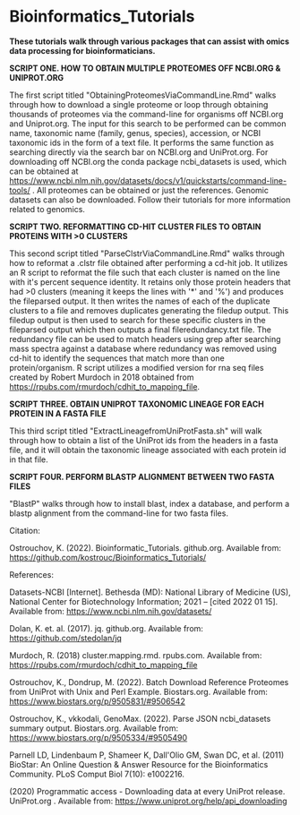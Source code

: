 # Bioinformatics_Tutorials
**These tutorials walk through various packages that can assist with omics data processing for bioinformaticians.**


**SCRIPT ONE. HOW TO OBTAIN MULTIPLE PROTEOMES OFF NCBI.ORG & UNIPROT.ORG**

The first script titled "ObtainingProteomesViaCommandLine.Rmd" walks through how to download a single proteome or loop through obtaining thousands of proteomes via the command-line for organisms off NCBI.org and Uniprot.org.
The input for this search to be performed can be common name, taxonomic name (family, genus, species), accession, or NCBI taxonomic ids in the form of a text file. It performs the same function as searching directly via the search bar on NCBI.org and UniProt.org. For downloading off NCBI.org the conda package ncbi_datasets is used, which can be obtained at https://www.ncbi.nlm.nih.gov/datasets/docs/v1/quickstarts/command-line-tools/ . All proteomes can be obtained or just the references. Genomic datasets can also be downloaded. Follow their tutorials for more information related to genomics.

**SCRIPT TWO. REFORMATTING CD-HIT CLUSTER FILES TO OBTAIN PROTEINS WITH >0 CLUSTERS**

This second script titled "ParseClstrViaCommandLine.Rmd" walks through how to reformat a .clstr file obtained after performing a cd-hit job. It utilizes an R script to reformat the file such that each cluster is named on the line with it's percent sequence identity. It retains only those protein headers that had >0 clusters (meaning it keeps the lines with '*' and '%') and produces the fileparsed output. It then writes the names of each of the duplicate clusters to a file and removes duplicates generating the filedup output. This filedup output is then used to search for these specific clusters in the fileparsed output which then outputs a final fileredundancy.txt file. The redundancy file can be used to match headers using grep after searching mass spectra against a database where redundancy was removed using cd-hit to identify the sequences that match more than one protein/organism. R script utilizes a modified version for rna seq files created by Robert Murdoch in 2018 obtained from https://rpubs.com/rmurdoch/cdhit_to_mapping_file.

**SCRIPT THREE. OBTAIN UNIPROT TAXONOMIC LINEAGE FOR EACH PROTEIN IN A FASTA FILE**

This third script titled "ExtractLineagefromUniProtFasta.sh" will walk through how to obtain a list of the UniProt ids from the headers in a fasta file, and it will obtain the taxonomic lineage associated with each protein id in that file.

**SCRIPT FOUR. PERFORM BLASTP ALIGNMENT BETWEEN TWO FASTA FILES**

"BlastP" walks through how to install blast, index a database, and perform a blastp alignment from the command-line for two fasta files.

Citation:

Ostrouchov, K. (2022). Bioinformatic_Tutorials. github.org. Available from: https://github.com/kostrouc/Bioinformatics_Tutorials/

References: 

Datasets-NCBI [Internet]. Bethesda (MD): National Library of Medicine (US), National Center for Biotechnology Information; 2021 – [cited 2022 01 15]. Available   from: https://www.ncbi.nlm.nih.gov/datasets/

Dolan, K. et. al. (2017). jq. github.org. Available from: https://github.com/stedolan/jq

Murdoch, R. (2018) cluster.mapping.rmd. rpubs.com. Available from: https://rpubs.com/rmurdoch/cdhit_to_mapping_file

Ostrouchov, K., Dondrup, M. (2022). Batch Download Reference Proteomes from UniProt with Unix and Perl Example. Biostars.org. Available from: https://www.biostars.org/p/9505831/#9506542

Ostrouchov, K., vkkodali, GenoMax. (2022). Parse JSON ncbi_datasets summary output. Biostars.org. Available from: https://www.biostars.org/p/9505334/#9505490

Parnell LD, Lindenbaum P, Shameer K, Dall'Olio GM, Swan DC, et al. (2011) BioStar: An Online Question & Answer Resource for the Bioinformatics Community. PLoS Comput Biol 7(10): e1002216.

(2020) Programmatic access - Downloading data at every UniProt release. UniProt.org . Available from: https://www.uniprot.org/help/api_downloading
